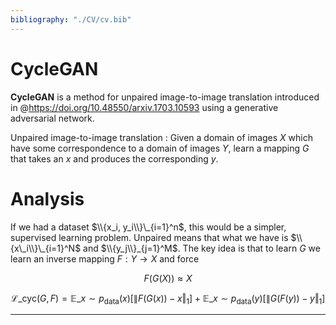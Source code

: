 ```yaml
---
bibliography: "./CV/cv.bib"
---
```


# CycleGAN

**CycleGAN** is a method for unpaired image-to-image translation introduced in @https://doi.org/10.48550/arxiv.1703.10593 using a generative adversarial network. 

Unpaired image-to-image translation
: Given a domain of images $X$ which have some correspondence to a domain of images $Y$, learn a mapping $G$ that takes an $x$ and produces the corresponding $y$.

# Analysis

If we had a dataset $\\{x_i, y_i\\}\_{i=1}^n$, this would be a simpler, supervised learning problem. Unpaired means that what we have is $\\{x\_i\\}\_{i=1}^N$ and $\\{y_j\\}_{j=1}^M$. The key idea is that to learn $G$ we learn an inverse mapping $F: Y \to X$ and force

$$
F(G(X)) \approx X \tag{Cycle Consistency}
$$

$$
\mathcal{L}\_{\text{cyc}}(G, F) = \mathbb{E}\_{x \sim p_{\text{data}}(x)}\big[ \lVert F(G(x)) - x \Vert_1  \big] + \mathbb{E}\_{x \sim p_{\text{data}}(y)}\big[ \lVert G(F(y)) - y \Vert_1  \big]
$$

---